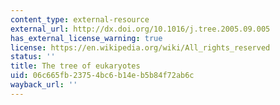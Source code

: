 ```yaml
---
content_type: external-resource
external_url: http://dx.doi.org/10.1016/j.tree.2005.09.005
has_external_license_warning: true
license: https://en.wikipedia.org/wiki/All_rights_reserved
status: ''
title: The tree of eukaryotes
uid: 06c665fb-2375-4bc6-b14e-b5b84f72ab6c
wayback_url: ''
---
```

